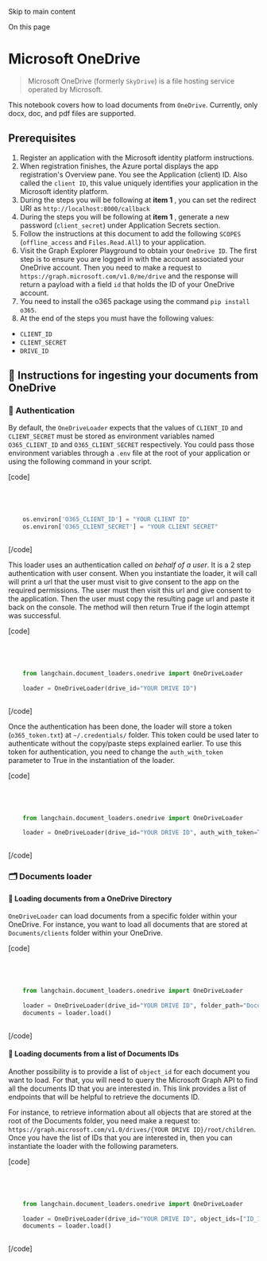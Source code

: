 

Skip to main content

On this page

# Microsoft OneDrive

> Microsoft OneDrive (formerly `SkyDrive`) is a file hosting service operated by Microsoft.

This notebook covers how to load documents from `OneDrive`. Currently, only docx, doc, and pdf files are supported.

## Prerequisites​

  1. Register an application with the Microsoft identity platform instructions.
  2. When registration finishes, the Azure portal displays the app registration's Overview pane. You see the Application (client) ID. Also called the `client ID`, this value uniquely identifies your application in the Microsoft identity platform.
  3. During the steps you will be following at **item 1** , you can set the redirect URI as `http://localhost:8000/callback`
  4. During the steps you will be following at **item 1** , generate a new password (`client_secret`) under Application Secrets section.
  5. Follow the instructions at this document to add the following `SCOPES` (`offline_access` and `Files.Read.All`) to your application.
  6. Visit the Graph Explorer Playground to obtain your `OneDrive ID`. The first step is to ensure you are logged in with the account associated your OneDrive account. Then you need to make a request to `https://graph.microsoft.com/v1.0/me/drive` and the response will return a payload with a field `id` that holds the ID of your OneDrive account.
  7. You need to install the o365 package using the command `pip install o365`.
  8. At the end of the steps you must have the following values: 

  * `CLIENT_ID`
  * `CLIENT_SECRET`
  * `DRIVE_ID`

## 🧑 Instructions for ingesting your documents from OneDrive​

### 🔑 Authentication​

By default, the `OneDriveLoader` expects that the values of `CLIENT_ID` and `CLIENT_SECRET` must be stored as environment variables named `O365_CLIENT_ID` and `O365_CLIENT_SECRET` respectively. You
could pass those environment variables through a `.env` file at the root of your application or using the following command in your script.

[code]
```python




    os.environ['O365_CLIENT_ID'] = "YOUR CLIENT ID"  
    os.environ['O365_CLIENT_SECRET'] = "YOUR CLIENT SECRET"  
    


```
[/code]


This loader uses an authentication called _on behalf of a user_. It is a 2 step authentication with user consent. When you instantiate the loader, it will call will print a url that the user must
visit to give consent to the app on the required permissions. The user must then visit this url and give consent to the application. Then the user must copy the resulting page url and paste it back on
the console. The method will then return True if the login attempt was successful.

[code]
```python




    from langchain.document_loaders.onedrive import OneDriveLoader  
      
    loader = OneDriveLoader(drive_id="YOUR DRIVE ID")  
    


```
[/code]


Once the authentication has been done, the loader will store a token (`o365_token.txt`) at `~/.credentials/` folder. This token could be used later to authenticate without the copy/paste steps
explained earlier. To use this token for authentication, you need to change the `auth_with_token` parameter to True in the instantiation of the loader.

[code]
```python




    from langchain.document_loaders.onedrive import OneDriveLoader  
      
    loader = OneDriveLoader(drive_id="YOUR DRIVE ID", auth_with_token=True)  
    


```
[/code]


### 🗂️ Documents loader​

#### 📑 Loading documents from a OneDrive Directory​

`OneDriveLoader` can load documents from a specific folder within your OneDrive. For instance, you want to load all documents that are stored at `Documents/clients` folder within your OneDrive.

[code]
```python




    from langchain.document_loaders.onedrive import OneDriveLoader  
      
    loader = OneDriveLoader(drive_id="YOUR DRIVE ID", folder_path="Documents/clients", auth_with_token=True)  
    documents = loader.load()  
    


```
[/code]


#### 📑 Loading documents from a list of Documents IDs​

Another possibility is to provide a list of `object_id` for each document you want to load. For that, you will need to query the Microsoft Graph API to find all the documents ID that you are
interested in. This link provides a list of endpoints that will be helpful to retrieve the documents ID.

For instance, to retrieve information about all objects that are stored at the root of the Documents folder, you need make a request to: `https://graph.microsoft.com/v1.0/drives/{YOUR DRIVE
ID}/root/children`. Once you have the list of IDs that you are interested in, then you can instantiate the loader with the following parameters.

[code]
```python




    from langchain.document_loaders.onedrive import OneDriveLoader  
      
    loader = OneDriveLoader(drive_id="YOUR DRIVE ID", object_ids=["ID_1", "ID_2"], auth_with_token=True)  
    documents = loader.load()  
    


```
[/code]


